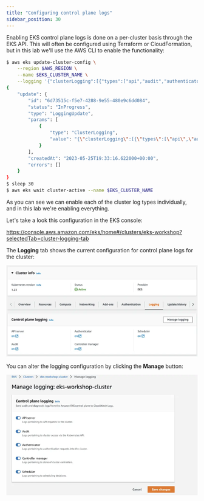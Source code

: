 ```yaml
---
title: "Configuring control plane logs"
sidebar_position: 30
---
```


Enabling EKS control plane logs is done on a per-cluster basis through the EKS API. This will often be configured using Terraform or CloudFormation, but in this lab we'll use the AWS CLI to enable the functionality:

```bash hook=cluster-logging
$ aws eks update-cluster-config \
    --region $AWS_REGION \
    --name $EKS_CLUSTER_NAME \
    --logging '{"clusterLogging":[{"types":["api","audit","authenticator","controllerManager","scheduler"],"enabled":true}]}'
{
    "update": {
        "id": "6d73515c-f5e7-4288-9e55-480e9c6dd084",
        "status": "InProgress",
        "type": "LoggingUpdate",
        "params": [
            {
                "type": "ClusterLogging",
                "value": "{\"clusterLogging\":[{\"types\":[\"api\",\"audit\",\"authenticator\",\"controllerManager\",\"scheduler\"],\"enabled\":true}]}"
            }
        ],
        "createdAt": "2023-05-25T19:33:16.622000+00:00",
        "errors": []
    }
}
$ sleep 30
$ aws eks wait cluster-active --name $EKS_CLUSTER_NAME
```

As you can see we can enable each of the cluster log types individually, and in this lab we're enabling everything.

Let's take a look this configuration in the EKS console:

https://console.aws.amazon.com/eks/home#/clusters/eks-workshop?selectedTab=cluster-logging-tab

The **Logging** tab shows the current configuration for control plane logs for the cluster:

![EKS Console Logging Tab](./assets/logging-cluster-logging-tab.webp)

You can alter the logging configuration by clicking the **Manage** button:

![Enable Logging](./assets/logging-cluster-enable-logging.webp)
